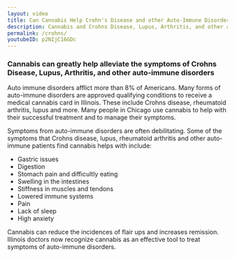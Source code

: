 ```yaml
---
layout: video
title: Can Cannabis Help Crohn's Disease and other Auto-Immune Disorders?
description: Cannabis and Crohns Disease, Lupus, Arthritis, and other auto-immune disorders
permalink: /crohns/
youtubeID: p2NIjC16GDc
---
```


### Cannabis can greatly help alleviate the symptoms of Crohns Disease, Lupus, Arthritis, and other auto-immune disorders

Auto immune disorders afflict more than 8% of Americans. Many forms of auto-immune disorders are approved qualifying conditions to receive a medical cannabis card in Illinois. These include Crohns disease, rheumatoid arthritis, lupus and more. Many people in Chicago use cannabis to help with their successful treatment and to manage their symptoms.

Symptoms from auto-immune disorders are often debilitating. Some of the symptoms that Crohns disease, lupus, rheumatoid arthritis and other auto-immune patients find cannabis helps with include:

* Gastric issues
* Digestion
* Stomach pain and difficultly eating
* Swelling in the intestines
* Stiffness in muscles and tendons
* Lowered immune systems
* Pain
* Lack of sleep
* High anxiety

Cannabis can reduce the incidences of flair ups and increases remission. Illinois doctors now recognize cannabis as an effective tool to treat symptoms of auto-immune disorders.


